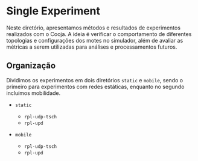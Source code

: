 # Single Experiment

Neste diretório, apresentamos métodos e resultados de experimentos realizados com o Cooja. A ideia é verificar o comportamento de diferentes topologias e configurações dos motes no simulador, além de avaliar as métricas a serem utilizadas para análises e processamentos futuros.

## Organização

Dividimos os experimentos em dois diretórios `static` e `mobile`, sendo o primeiro para experimentos com redes estáticas, enquanto no segundo incluímos mobilidade.

- `static`
    - `rpl-udp-tsch`
    - `rpl-upd`

- `mobile`
    - `rpl-udp-tsch`
    - `rpl-upd`